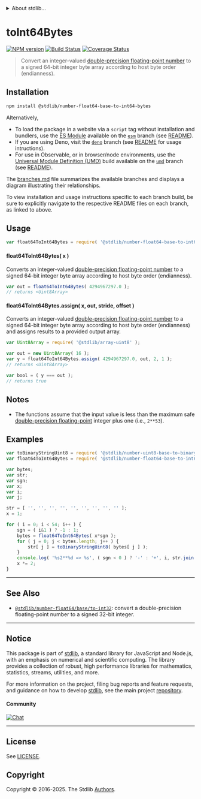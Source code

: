 <!--

@license Apache-2.0

Copyright (c) 2021 The Stdlib Authors.

Licensed under the Apache License, Version 2.0 (the "License");
you may not use this file except in compliance with the License.
You may obtain a copy of the License at

   http://www.apache.org/licenses/LICENSE-2.0

Unless required by applicable law or agreed to in writing, software
distributed under the License is distributed on an "AS IS" BASIS,
WITHOUT WARRANTIES OR CONDITIONS OF ANY KIND, either express or implied.
See the License for the specific language governing permissions and
limitations under the License.

-->


<details>
  <summary>
    About stdlib...
  </summary>
  <p>We believe in a future in which the web is a preferred environment for numerical computation. To help realize this future, we've built stdlib. stdlib is a standard library, with an emphasis on numerical and scientific computation, written in JavaScript (and C) for execution in browsers and in Node.js.</p>
  <p>The library is fully decomposable, being architected in such a way that you can swap out and mix and match APIs and functionality to cater to your exact preferences and use cases.</p>
  <p>When you use stdlib, you can be absolutely certain that you are using the most thorough, rigorous, well-written, studied, documented, tested, measured, and high-quality code out there.</p>
  <p>To join us in bringing numerical computing to the web, get started by checking us out on <a href="https://github.com/stdlib-js/stdlib">GitHub</a>, and please consider <a href="https://opencollective.com/stdlib">financially supporting stdlib</a>. We greatly appreciate your continued support!</p>
</details>

# toInt64Bytes

[![NPM version][npm-image]][npm-url] [![Build Status][test-image]][test-url] [![Coverage Status][coverage-image]][coverage-url] <!-- [![dependencies][dependencies-image]][dependencies-url] -->

> Convert an integer-valued [double-precision floating-point number][ieee754] to a signed 64-bit integer byte array according to host byte order (endianness).

<section class="installation">

## Installation

```bash
npm install @stdlib/number-float64-base-to-int64-bytes
```

Alternatively,

-   To load the package in a website via a `script` tag without installation and bundlers, use the [ES Module][es-module] available on the [`esm`][esm-url] branch (see [README][esm-readme]).
-   If you are using Deno, visit the [`deno`][deno-url] branch (see [README][deno-readme] for usage intructions).
-   For use in Observable, or in browser/node environments, use the [Universal Module Definition (UMD)][umd] build available on the [`umd`][umd-url] branch (see [README][umd-readme]).

The [branches.md][branches-url] file summarizes the available branches and displays a diagram illustrating their relationships.

To view installation and usage instructions specific to each branch build, be sure to explicitly navigate to the respective README files on each branch, as linked to above.

</section>

<section class="usage">

## Usage

```javascript
var float64ToInt64Bytes = require( '@stdlib/number-float64-base-to-int64-bytes' );
```

#### float64ToInt64Bytes( x )

Converts an integer-valued [double-precision floating-point number][ieee754] to a signed 64-bit integer byte array according to host byte order (endianness).

```javascript
var out = float64ToInt64Bytes( 4294967297.0 );
// returns <Uint8Array>
```

#### float64ToInt64Bytes.assign( x, out, stride, offset )

Converts an integer-valued [double-precision floating-point number][ieee754] to a signed 64-bit integer byte array according to host byte order (endianness) and assigns results to a provided output array.

```javascript
var Uint8Array = require( '@stdlib/array-uint8' );

var out = new Uint8Array( 16 );
var y = float64ToInt64Bytes.assign( 4294967297.0, out, 2, 1 );
// returns <Uint8Array>

var bool = ( y === out );
// returns true
```

</section>

<!-- /.usage -->

<section class="notes">

## Notes

-   The functions assume that the input value is less than the maximum safe [double-precision floating-point][ieee754] integer plus one (i.e., `2**53`).

</section>

<!-- /.notes -->

<section class="examples">

## Examples

<!-- eslint no-undef: "error" -->

```javascript
var toBinaryStringUint8 = require( '@stdlib/number-uint8-base-to-binary-string' );
var float64ToInt64Bytes = require( '@stdlib/number-float64-base-to-int64-bytes' );

var bytes;
var str;
var sgn;
var x;
var i;
var j;

str = [ '', '', '', '', '', '', '', '', '' ];
x = 1;

for ( i = 0; i < 54; i++ ) {
    sgn = ( i&1 ) ? -1 : 1;
    bytes = float64ToInt64Bytes( x*sgn );
    for ( j = 0; j < bytes.length; j++ ) {
        str[ j ] = toBinaryStringUint8( bytes[ j ] );
    }
    console.log( '%s2**%d => %s', ( sgn < 0 ) ? '-' : '+', i, str.join( ' ' ) );
    x *= 2;
}
```

</section>

<!-- /.examples -->

<!-- Section for related `stdlib` packages. Do not manually edit this section, as it is automatically populated. -->

<section class="related">

* * *

## See Also

-   <span class="package-name">[`@stdlib/number-float64/base/to-int32`][@stdlib/number/float64/base/to-int32]</span><span class="delimiter">: </span><span class="description">convert a double-precision floating-point number to a signed 32-bit integer.</span>

</section>

<!-- /.related -->

<!-- Section for all links. Make sure to keep an empty line after the `section` element and another before the `/section` close. -->


<section class="main-repo" >

* * *

## Notice

This package is part of [stdlib][stdlib], a standard library for JavaScript and Node.js, with an emphasis on numerical and scientific computing. The library provides a collection of robust, high performance libraries for mathematics, statistics, streams, utilities, and more.

For more information on the project, filing bug reports and feature requests, and guidance on how to develop [stdlib][stdlib], see the main project [repository][stdlib].

#### Community

[![Chat][chat-image]][chat-url]

---

## License

See [LICENSE][stdlib-license].


## Copyright

Copyright &copy; 2016-2025. The Stdlib [Authors][stdlib-authors].

</section>

<!-- /.stdlib -->

<!-- Section for all links. Make sure to keep an empty line after the `section` element and another before the `/section` close. -->

<section class="links">

[npm-image]: http://img.shields.io/npm/v/@stdlib/number-float64-base-to-int64-bytes.svg
[npm-url]: https://npmjs.org/package/@stdlib/number-float64-base-to-int64-bytes

[test-image]: https://github.com/stdlib-js/number-float64-base-to-int64-bytes/actions/workflows/test.yml/badge.svg?branch=main
[test-url]: https://github.com/stdlib-js/number-float64-base-to-int64-bytes/actions/workflows/test.yml?query=branch:main

[coverage-image]: https://img.shields.io/codecov/c/github/stdlib-js/number-float64-base-to-int64-bytes/main.svg
[coverage-url]: https://codecov.io/github/stdlib-js/number-float64-base-to-int64-bytes?branch=main

<!--

[dependencies-image]: https://img.shields.io/david/stdlib-js/number-float64-base-to-int64-bytes.svg
[dependencies-url]: https://david-dm.org/stdlib-js/number-float64-base-to-int64-bytes/main

-->

[chat-image]: https://img.shields.io/gitter/room/stdlib-js/stdlib.svg
[chat-url]: https://app.gitter.im/#/room/#stdlib-js_stdlib:gitter.im

[stdlib]: https://github.com/stdlib-js/stdlib

[stdlib-authors]: https://github.com/stdlib-js/stdlib/graphs/contributors

[umd]: https://github.com/umdjs/umd
[es-module]: https://developer.mozilla.org/en-US/docs/Web/JavaScript/Guide/Modules

[deno-url]: https://github.com/stdlib-js/number-float64-base-to-int64-bytes/tree/deno
[deno-readme]: https://github.com/stdlib-js/number-float64-base-to-int64-bytes/blob/deno/README.md
[umd-url]: https://github.com/stdlib-js/number-float64-base-to-int64-bytes/tree/umd
[umd-readme]: https://github.com/stdlib-js/number-float64-base-to-int64-bytes/blob/umd/README.md
[esm-url]: https://github.com/stdlib-js/number-float64-base-to-int64-bytes/tree/esm
[esm-readme]: https://github.com/stdlib-js/number-float64-base-to-int64-bytes/blob/esm/README.md
[branches-url]: https://github.com/stdlib-js/number-float64-base-to-int64-bytes/blob/main/branches.md

[stdlib-license]: https://raw.githubusercontent.com/stdlib-js/number-float64-base-to-int64-bytes/main/LICENSE

[ieee754]: https://en.wikipedia.org/wiki/IEEE_754-1985

<!-- <related-links> -->

[@stdlib/number/float64/base/to-int32]: https://github.com/stdlib-js/number-float64-base-to-int32

<!-- </related-links> -->

</section>

<!-- /.links -->
